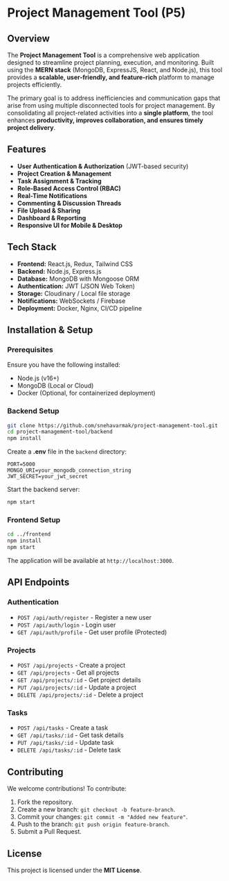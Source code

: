 # Project Management Tool (P5)

## Overview
The **Project Management Tool** is a comprehensive web application designed to streamline project planning, execution, and monitoring. Built using the **MERN stack** (MongoDB, ExpressJS, React, and Node.js), this tool provides a **scalable, user-friendly, and feature-rich** platform to manage projects efficiently.

The primary goal is to address inefficiencies and communication gaps that arise from using multiple disconnected tools for project management. By consolidating all project-related activities into a **single platform**, the tool enhances **productivity, improves collaboration, and ensures timely project delivery**.

## Features
- **User Authentication & Authorization** (JWT-based security)
- **Project Creation & Management**
- **Task Assignment & Tracking**
- **Role-Based Access Control (RBAC)**
- **Real-Time Notifications**
- **Commenting & Discussion Threads**
- **File Upload & Sharing**
- **Dashboard & Reporting**
- **Responsive UI for Mobile & Desktop**

## Tech Stack
- **Frontend:** React.js, Redux, Tailwind CSS
- **Backend:** Node.js, Express.js
- **Database:** MongoDB with Mongoose ORM
- **Authentication:** JWT (JSON Web Token)
- **Storage:** Cloudinary / Local file storage
- **Notifications:** WebSockets / Firebase
- **Deployment:** Docker, Nginx, CI/CD pipeline

## Installation & Setup
### Prerequisites
Ensure you have the following installed:
- Node.js (v16+)
- MongoDB (Local or Cloud)
- Docker (Optional, for containerized deployment)

### Backend Setup
```bash
git clone https://github.com/snehavarmak/project-management-tool.git
cd project-management-tool/backend
npm install
```

Create a **.env** file in the `backend` directory:
```plaintext
PORT=5000
MONGO_URI=your_mongodb_connection_string
JWT_SECRET=your_jwt_secret
```

Start the backend server:
```bash
npm start
```

### Frontend Setup
```bash
cd ../frontend
npm install
npm start
```

The application will be available at `http://localhost:3000`.

## API Endpoints
### Authentication
- `POST /api/auth/register` - Register a new user
- `POST /api/auth/login` - Login user
- `GET /api/auth/profile` - Get user profile (Protected)

### Projects
- `POST /api/projects` - Create a project
- `GET /api/projects` - Get all projects
- `GET /api/projects/:id` - Get project details
- `PUT /api/projects/:id` - Update a project
- `DELETE /api/projects/:id` - Delete a project

### Tasks
- `POST /api/tasks` - Create a task
- `GET /api/tasks/:id` - Get task details
- `PUT /api/tasks/:id` - Update task
- `DELETE /api/tasks/:id` - Delete task

## Contributing
We welcome contributions! To contribute:
1. Fork the repository.
2. Create a new branch: `git checkout -b feature-branch`.
3. Commit your changes: `git commit -m "Added new feature"`.
4. Push to the branch: `git push origin feature-branch`.
5. Submit a Pull Request.

## License
This project is licensed under the **MIT License**.

